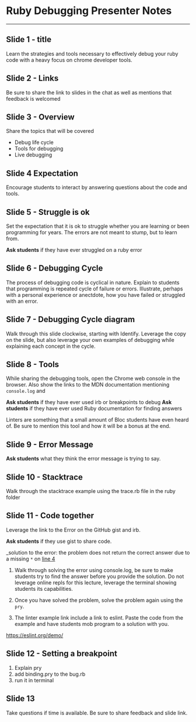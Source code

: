 # Ruby Debugging Presenter Notes
---

## Slide 1 - title
Learn the strategies and tools necessary to effectively debug your ruby code with a heavy focus on chrome developer tools.

## Slide 2 - Links
Be sure to share the link to slides in the chat as well as mentions that
feedback is welcomed

## Slide 3 - Overview
Share the topics that will be covered
- Debug life cycle
- Tools for debugging
- Live debugging

## Slide 4 Expectation
Encourage students to interact by answering questions about
the code and tools.

## Slide 5 - Struggle is ok
Set the expectation that it is ok to struggle whether you are learning
or been programming for years. The errors are not meant to stump, but to
learn from.

**Ask students** if they have ever struggled on a ruby error

## Slide 6 - Debugging Cycle
The process of debugging code is cyclical in nature. Explain to students
that programming is repeated cycle of failure or errors. Illustrate, perhaps with a personal experience or anectdote, how you have failed or struggled with an error. 

## Slide 7 - Debugging Cycle diagram
Walk through this slide clockwise, starting with Identify. Leverage the
copy on the slide, but also leverage your own examples of debugging
while explaining each concept in the cycle. 

## Slide 8 - Tools
While sharing the debugging tools, open the Chrome web console in the browser. Also
show the links to the MDN documentation mentioning `console.log` and


**Ask students** if they have ever used irb or breakpoints to debug
**Ask students** if they have ever used Ruby documentation for finding answers

Linters are something that a small amount of Bloc students have even
heard of. Be sure to mention this tool and how it will be a bonus at the
end.

## Slide 9 - Error Message
**Ask students** what they think the error message is trying to say. 

## Slide 10  - Stacktrace
Walk through the stacktrace example using the trace.rb file in the ruby
folder

## Slide 11 - Code together
Leverage the link to the Error on the GitHub gist and irb. 

**Ask students** if they use gist to share code.

_solution to the error: the problem does not return the correct answer
due to a missing `*` on [line 4](https://gist.github.com/bdougie/ae926e797416c434c1396a474e2d3d5a#file-debug-rb-L7)

1. Walk through solving the error using console.log, be sure to make
students try to find the answer before you provide the solution. Do not
leverage online repls for this lecture, leverage the terminal showing students its capabilities.

2. Once you have solved the problem, solve the problem again using the
`pry`. 

3. The linter example link include a link to eslint. Paste the code from
the example and have students mob program to a solution with you. 

https://eslint.org/demo/

## Slide 12 - Setting a breakpoint
1. Explain pry
2. add binding.pry to the bug.rb
3. run it in terminal

## Slide 13

Take questions if time is available. Be sure to share feedback and slide link.
